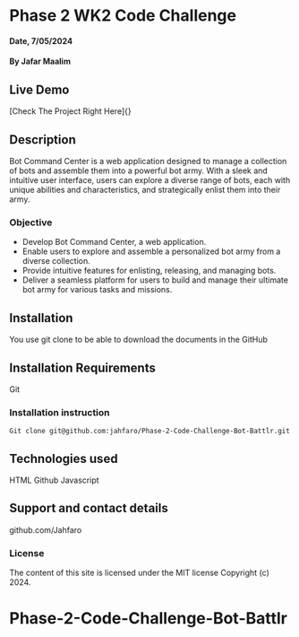 # Phase 2 WK2 Code Challenge

#### Date, 7/05/2024

#### By Jafar Maalim

## Live Demo
[Check The Project Right Here]{}

## Description
Bot Command Center is a web application designed to manage a collection of bots and assemble them into a powerful bot army. With a sleek and intuitive user interface, users can explore a diverse range of bots, each with unique abilities and characteristics, and strategically enlist them into their army.

### Objective
- Develop Bot Command Center, a web application.
- Enable users to explore and assemble a personalized bot army from a diverse collection.
- Provide intuitive features for enlisting, releasing, and managing bots.
- Deliver a seamless platform for users to build and manage their ultimate bot army for various tasks and missions.

## Installation
You use git clone to be able to download the documents in the GitHub

## Installation Requirements
Git

### Installation instruction
```
Git clone git@github.com:jahfaro/Phase-2-Code-Challenge-Bot-Battlr.git

```

## Technologies used
HTML
Github
Javascript

## Support and contact details
github.com/Jahfaro

### License
The content of this site is licensed under the MIT license
Copyright (c) 2024.
# Phase-2-Code-Challenge-Bot-Battlr
